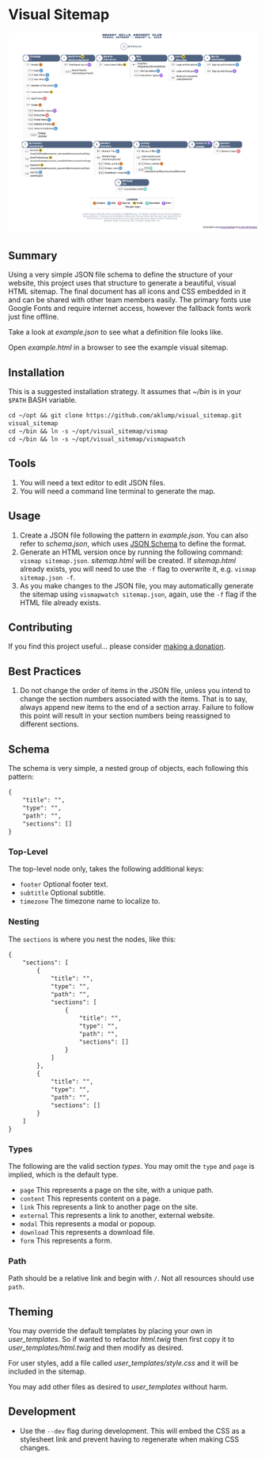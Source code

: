 # Visual Sitemap

![Example Sitemap](images/thumbnail.png)

## Summary

Using a very simple JSON file schema to define the structure of your website, this project uses that structure to generate a beautiful, visual HTML sitemap.  The final document has all icons and CSS embedded in it and can be shared with other team members easily.  The primary fonts use Google Fonts and require internet access, however the fallback fonts work just fine offline.

Take a look at _example.json_ to see what a definition file looks like.

Open _example.html_ in a browser to see the example visual sitemap.

## Installation

This is a suggested installation strategy.  It assumes that _~/bin_ is in your `$PATH` BASH variable.

    cd ~/opt && git clone https://github.com/aklump/visual_sitemap.git visual_sitemap
    cd ~/bin && ln -s ~/opt/visual_sitemap/vismap
    cd ~/bin && ln -s ~/opt/visual_sitemap/vismapwatch

## Tools

1. You will need a text editor to edit JSON files.
1. You will need a command line terminal to generate the map.

## Usage

1. Create a JSON file following the pattern in _example.json_.  You can also refer to _schema.json_, which uses [JSON Schema](https://spacetelescope.github.io/understanding-json-schema/index.html) to define the format.
1. Generate an HTML version once by running the following command: `vismap sitemap.json`.  _sitemap.html_ will be created.  If _sitemap.html_ already exists, you will need to use the `-f` flag to overwrite it, e.g. `vismap sitemap.json -f`.
1. As you make changes to the JSON file, you may automatically generate the sitemap using `vismapwatch sitemap.json`, again, use the `-f` flag if the HTML file already exists.

## Contributing

If you find this project useful... please consider [making a donation](https://www.paypal.com/cgi-bin/webscr?cmd=_s-xclick&hosted_button_id=4E5KZHDQCEUV8&item_name=Gratitude%20for%20aklump%2Fvisual_sitemap).

## Best Practices

1. Do not change the order of items in the JSON file, unless you intend to change the section numbers associated with the items.  That is to say, always append new items to the end of a section array.  Failure to follow this point will result in your section numbers being reassigned to different sections.


## Schema

The schema is very simple, a nested group of objects, each following this pattern:

    {
        "title": "",
        "type": "",
        "path": "",
        "sections": []
    }

### Top-Level

The top-level node only, takes the following additional keys:

* `footer` Optional footer text.
* `subtitle` Optional subtitle.
* `timezone` The timezone name to localize to.

### Nesting

The `sections` is where you nest the nodes, like this:

    {
        "sections": [
            {
                "title": "",
                "type": "",
                "path": "",
                "sections": [
                    {
                        "title": "",
                        "type": "",
                        "path": "",
                        "sections": []
                    }
                ]
            },
            {
                "title": "",
                "type": "",
                "path": "",
                "sections": []
            }
        ]
    }

### Types

The following are the valid section _types_.  You may omit the `type` and `page` is implied, which is the default type.

* `page` This represents a page on the site, with a unique path.
* `content` This represents content on a page.
* `link` This represents a link to another page on the site.
* `external` This represents a link to another, external website.
* `modal` This represents a modal or popoup.
* `download` This represents a download file.
* `form` This represents a form.

### Path

Path should be a relative link and begin with `/`.  Not all resources should use `path`.

## Theming

You may override the default templates by placing your own in _user_templates_.  So if wanted to refactor _html.twig_ then first copy it to _user_templates/html.twig_ and then modify as desired.

For user styles, add a file called _user_templates/style.css_ and it will be included in the sitemap. 

You may add other files as desired to _user_templates_ without harm.

## Development

* Use the `--dev` flag during development.  This will embed the CSS as a stylesheet link and prevent having to regenerate when making CSS changes.
